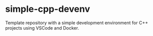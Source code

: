 # simple-cpp-devenv
Template repository with a simple development environment for C++ projects using VSCode and Docker.
